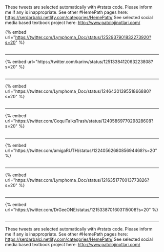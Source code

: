 

These tweets are selected automatically with #rstats code. Please inform me if any is inappropriate.
See other #HemePath pages here: https://serdarbalci.netlify.com/categories/HemePath/ 
See selected social media based textbook project here: http://www.patolojinotlari.com/

{% embed url="https://twitter.com/Lymphoma_Doc/status/1252937901832273920?s=20" %}<br>
<br>
<hr>
{% embed url="https://twitter.com/karinv/status/1251338412063223808?s=20" %}<br>
<br>
<hr>
{% embed url="https://twitter.com/Lymphoma_Doc/status/1246430139551866880?s=20" %}<br>
<br>
<hr>
{% embed url="https://twitter.com/CoquiTalksTrash/status/1240586977029828608?s=20" %}<br>
<br>
<hr>
{% embed url="https://twitter.com/amigaRUTH/status/1224056268085694468?s=20" %}<br>
<br>
<hr>
{% embed url="https://twitter.com/Lymphoma_Doc/status/1216351770013773826?s=20" %}<br>
<br>
<hr>
{% embed url="https://twitter.com/DrGeeONE/status/1215338701603115008?s=20" %}<br>
<br>
<hr>


These tweets are selected automatically with #rstats code. Please inform me if any is inappropriate.
See other #HemePath pages here: https://serdarbalci.netlify.com/categories/HemePath/ 
See selected social media based textbook project here: http://www.patolojinotlari.com/
